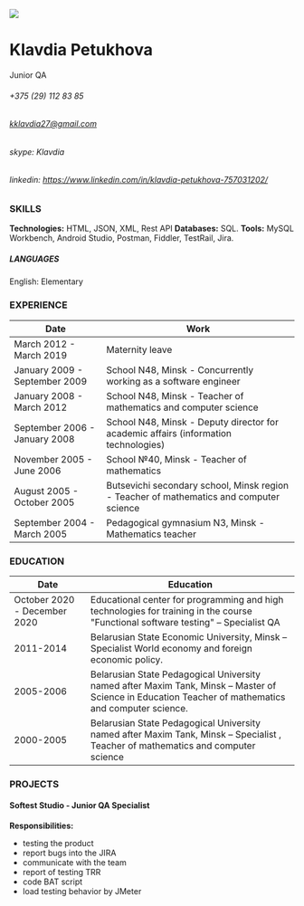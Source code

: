 
![](https://content.screencast.com/users/kklavdia27/folders/Default/media/e558da5e-23aa-420d-b910-8c7316a9f486/Screenshot_7.jpg)
# Klavdia Petukhova
Junior QA 


###### +375 (29) 112 83 85  
###### kklavdia27@gmail.com  
###### skype: Klavdia  
###### linkedin: https://www.linkedin.com/in/klavdia-petukhova-757031202/  


### SKILLS

**Technologies:** HTML, JSON, XML, Rest API
**Databases:** SQL.
**Tools:** MySQL Workbench, Android Studio, Postman, Fiddler, TestRail, Jira. 
##### LANGUAGES
English: Elementary


### EXPERIENCE 
| Date | Work  |   
| ------ | ------ |
| March 2012 - March 2019 | Maternity leave |
| January 2009 - September 2009 | School N48, Minsk - Concurrently working as a software engineer |
| January 2008 - March 2012 | School N48, Minsk - Teacher of mathematics and computer science |
| September 2006 - January 2008 | School N48, Minsk - Deputy director for academic affairs (information technologies) |
| November 2005 - June 2006 | School №40,  Minsk - Teacher of mathematics |
| August 2005 - October 2005 | Butsevichi secondary school, Minsk region - Teacher of mathematics and computer science |
| September 2004 - March 2005 | Pedagogical gymnasium N3, Minsk - Mathematics teacher |

### EDUCATION
| Date | Education |
| ----- | ----- |
| October 2020 - December 2020 | Educational center for programming and high technologies for training in the course "Functional software testing" – Specialist QA  |
| 2011-2014 | Belarusian State Economic University, Minsk – Specialist World economy and foreign economic policy. |
| 2005-2006 | Belarusian State Pedagogical University named after Maxim Tank, Minsk – Master of Science in Education Teacher of mathematics and computer science.|
| 2000-2005 |  Belarusian State Pedagogical University named after Maxim Tank, Minsk – Specialist , Teacher of mathematics and computer science |

### PROJECTS
#### Softest Studio - Junior QA Specialist 
**Responsibilities:**
- testing the product
- report bugs into the JIRA
- communicate with the team
- report of testing TRR
- code BAT script
- load testing behavior by JMeter
